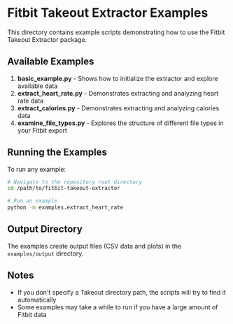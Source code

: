 # Fitbit Takeout Extractor Examples

This directory contains example scripts demonstrating how to use the Fitbit Takeout Extractor package.

## Available Examples

1. **basic_example.py** - Shows how to initialize the extractor and explore available data
2. **extract_heart_rate.py** - Demonstrates extracting and analyzing heart rate data
3. **extract_calories.py** - Demonstrates extracting and analyzing calories data
4. **examine_file_types.py** - Explores the structure of different file types in your Fitbit export

## Running the Examples

To run any example:

```bash
# Navigate to the repository root directory
cd /path/to/fitbit-takeout-extractor

# Run an example
python -m examples.extract_heart_rate
```

## Output Directory

The examples create output files (CSV data and plots) in the `examples/output` directory.

## Notes

- If you don't specify a Takeout directory path, the scripts will try to find it automatically
- Some examples may take a while to run if you have a large amount of Fitbit data
